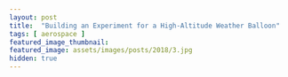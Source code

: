 ```yaml
---
layout: post
title:  "Building an Experiment for a High-Altitude Weather Balloon"
tags: [ aerospace ]
featured_image_thumbnail:
featured_image: assets/images/posts/2018/3.jpg
hidden: true
---
```


